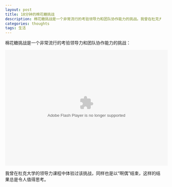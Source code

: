 ```yaml
---
layout: post
title: 18分钟的棉花糖挑战
description: 棉花糖挑战是一个非常流行的考验领导力和团队协作能力的挑战。我曾在杜克大学的领导力课程中体验过该挑战，同样也是以“啊偶”结束，这样的结果总是令人值得思考。
categories: thoughts
tags: 生活
---
```


棉花糖挑战是一个非常流行的考验领导力和团队协作能力的挑战：

<object width="526" height="374">
<param name="movie" value="http://video.ted.com/assets/player/swf/EmbedPlayer.swf"></param>
<param name="allowFullScreen" value="true" />
<param name="allowScriptAccess" value="always"/>
<param name="wmode" value="transparent"></param>
<param name="bgColor" value="#ffffff"></param>
<param name="flashvars" value="vu=http://video.ted.com/talk/stream/2010U/Blank/TomWujec_2010U-320k.mp4&su=http://images.ted.com/images/ted/tedindex/embed-posters/TomWujec-2010U.embed_thumbnail.jpg&vw=512&vh=288&ap=0&ti=837&lang=zh-cn&introDuration=15330&adDuration=4000&postAdDuration=830&adKeys=talk=tom_wujec_build_a_tower;year=2010;theme=not_business_as_usual;event=TED2010;tag=business;tag=collaboration;tag=culture;tag=design;tag=entertainment;tag=psychology;&preAdTag=tconf.ted/embed;tile=1;sz=512x288;" />
<embed src="http://video.ted.com/assets/player/swf/EmbedPlayer.swf" pluginspace="http://www.macromedia.com/go/getflashplayer" type="application/x-shockwave-flash" wmode="transparent" bgColor="#ffffff" width="526" height="374" allowFullScreen="true" allowScriptAccess="always" flashvars="vu=http://video.ted.com/talk/stream/2010U/Blank/TomWujec_2010U-320k.mp4&su=http://images.ted.com/images/ted/tedindex/embed-posters/TomWujec-2010U.embed_thumbnail.jpg&vw=512&vh=288&ap=0&ti=837&lang=zh-cn&introDuration=15330&adDuration=4000&postAdDuration=830&adKeys=talk=tom_wujec_build_a_tower;year=2010;theme=not_business_as_usual;event=TED2010;tag=business;tag=collaboration;tag=culture;tag=design;tag=entertainment;tag=psychology;&preAdTag=tconf.ted/embed;tile=1;sz=512x288;"></embed>
</object>

我曾在杜克大学的领导力课程中体验过该挑战，同样也是以“啊偶”结束，这样的结果总是令人值得思考。